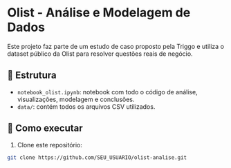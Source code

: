 # Olist - Análise e Modelagem de Dados

Este projeto faz parte de um estudo de caso proposto pela Triggo e utiliza o dataset público da Olist para resolver questões reais de negócio.

## 📁 Estrutura

- `notebook_olist.ipynb`: notebook com todo o código de análise, visualizações, modelagem e conclusões.
- `data/`: contém todos os arquivos CSV utilizados.

## 🚀 Como executar

1. Clone este repositório:
```bash
git clone https://github.com/SEU_USUARIO/olist-analise.git
